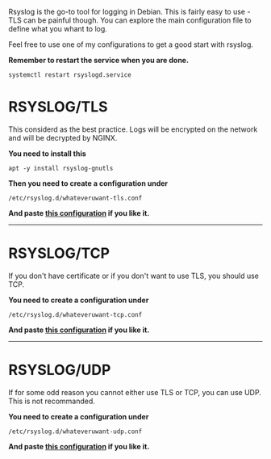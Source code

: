 Rsyslog is the go-to tool for logging in Debian. This is fairly easy to use - TLS can be painful though.
You can explore the main configuration file to define what you whant to log.

Feel free to use one of my configurations to get a good start with rsyslog.

**Remember to restart the service when you are done.**
```shell
systemctl restart rsyslogd.service
```

# RSYSLOG/TLS
This considerd as the best practice. Logs will be encrypted on the network and will be decrypted by NGINX.

**You need to install this**
```shell
apt -y install rsyslog-gnutls
```

**Then you need to create a configuration under**
```shell
/etc/rsyslog.d/whateveruwant-tls.conf
```

**And paste [this configuration](https://github.com/nerd-in-a-mooc/graylog/blob/main/agents/rsyslog/rsyslog-tls.conf) if you like it.**

---
# RSYSLOG/TCP
If you don't have certificate or if you don't want to use TLS, you should use TCP.

**You need to create a configuration under**
```shell
/etc/rsyslog.d/whateveruwant-tcp.conf
```
**And paste [this configuration](https://github.com/nerd-in-a-mooc/graylog/blob/main/agents/rsyslog/rsyslog-tcp.conf) if you like it.**

---
# RSYSLOG/UDP
If for some odd reason you cannot either use TLS or TCP, you can use UDP. This is not recommanded.

**You need to create a configuration under**
```shell
/etc/rsyslog.d/whateveruwant-udp.conf
```
**And paste [this configuration](https://github.com/nerd-in-a-mooc/graylog/blob/main/agents/rsyslog/rsyslog-udp.conf) if you like it.**
